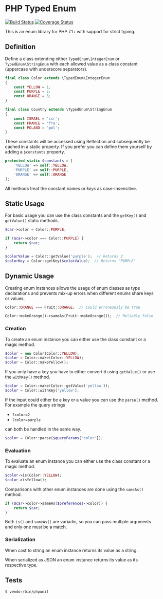 # PHP Typed Enum

[![Build Status](https://travis-ci.org/sebermann/php-typed-enum.svg?branch=master)](https://travis-ci.org/sebermann/php-typed-enum)
[![Coverage Status](https://coveralls.io/repos/github/sebermann/php-typed-enum/badge.svg?branch=master)](https://coveralls.io/github/sebermann/php-typed-enum?branch=master)

This is an enum library for PHP 7.1+ with support for strict typing.

## Definition

Define a class extending either `TypedEnum\IntegerEnum` or `TypedEnum\StringEnum`
with each allowed value as a class constant (uppercase with underscore separators).

```php
final class Color extends \TypedEnum\IntegerEnum
{
    const YELLOW = 1;
    const PURPLE = 2;
    const ORANGE = 3;
}
```

```php
final class Country extends \TypedEnum\StringEnum
{
    const ISRAEL = 'isr';
    const FRANCE = 'fra';
    const POLAND = 'pol';
}
```

These constants will be accessed using Reflection and subsequently be cached in a
static property. If you prefer you can define them yourself by adding a `$constants`
property.

```php
protected static $constants = [
    'YELLOW' => self::YELLOW,
    'PURPLE' => self::PURPLE,
    'ORANGE' => self::ORANGE
];
```

All methods treat the constant names or *keys* as case-insensitive.

## Static Usage

For basic usage you can use the class constants and the `getKey()` and `getValue()`
static methods.

```php
$car->color = Color::PURPLE;
```

```php
if ($car->color === Color::PURPLE) {
    return $car;
}
```

```php
$colorValue = Color::getValue('purple');  // Returns 2
$colorKey = Color::getKey($colorValue);  // Returns 'PURPLE'
```

## Dynamic Usage

Creating enum instances allows the usage of enum classes as type declarations and
prevents mix-up errors when different enums share keys or values.

```php
Color::ORANGE === Fruit::ORANGE;  // Could erroneously be true
```

```php
Color::makeOrange()->sameAs(Fruit::makeOrange());  // Reliably false
```

### Creation

To create an enum instance you can either use the class constant or a magic method.

```php
$color = new Color(Color::YELLOW);
$color = Color::make(Color::YELLOW);
$color = Color::makeYellow();
```

If you only have a key you have to either convert it using `getValue()` or use the
`withKey()` method.

```php
$color = Color::make(Color::getValue('yellow'));
$color = Color::withKey('yellow');
```

If the input could either be a key or a value you can use the `parse()` method.
For example the query strings

* `?color=2`
* `?color=purple`

can both be handled in the same way.

```php
$color = Color::parse($queryParams['color']);
```

### Evaluation

To evaluate an enum instance you can either use the class constant or a magic method.

```php
$color->is(Color::YELLOW);
$color->isYellow();
```

Comparisons with other enum instances are done using the `sameAs()` method.

```php
if ($car->color->sameAs($preferences->color)) {
    return $car;
}
```

Both `is()` and `sameAs()` are variadic, so you can pass multiple arguments and
only one must be a match.

### Serialization

When cast to string an enum instance returns its value as a string.

When serialized as JSON an enum instance returns its value as its respective type.

## Tests

```
$ vendor/bin/phpunit
```
